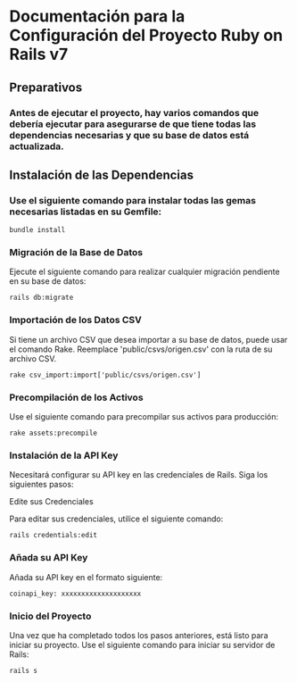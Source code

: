 # Documentación para la Configuración del Proyecto Ruby on Rails v7
## Preparativos
### Antes de ejecutar el proyecto, hay varios comandos que debería ejecutar para asegurarse de que tiene todas las dependencias necesarias y que su base de datos está actualizada.

## Instalación de las Dependencias

### Use el siguiente comando para instalar todas las gemas necesarias listadas en su Gemfile:

``` bundle install ```

### Migración de la Base de Datos

Ejecute el siguiente comando para realizar cualquier migración pendiente en su base de datos:

``` rails db:migrate ```

### Importación de los Datos CSV

Si tiene un archivo CSV que desea importar a su base de datos, puede usar el comando Rake. Reemplace 'public/csvs/origen.csv' con la ruta de su archivo CSV.

``` rake csv_import:import['public/csvs/origen.csv'] ```

### Precompilación de los Activos

Use el siguiente comando para precompilar sus activos para producción:

``` rake assets:precompile ```

### Instalación de la API Key
Necesitará configurar su API key en las credenciales de Rails. Siga los siguientes pasos:

Edite sus Credenciales

Para editar sus credenciales, utilice el siguiente comando:

``` rails credentials:edit ```

### Añada su API Key

Añada su API key en el formato siguiente:

``` coinapi_key: xxxxxxxxxxxxxxxxxxxx ```

### Inicio del Proyecto
Una vez que ha completado todos los pasos anteriores, está listo para iniciar su proyecto. Use el siguiente comando para iniciar su servidor de Rails:

``` rails s ```

